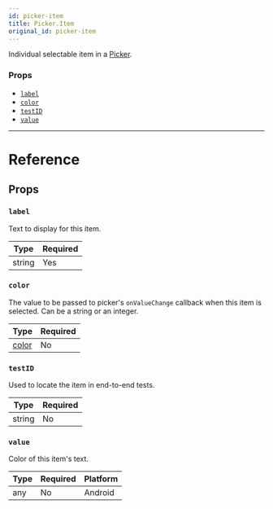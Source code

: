```yaml
---
id: picker-item
title: Picker.Item
original_id: picker-item
---
```


Individual selectable item in a [Picker](picker.md).

### Props

- [`label`](picker-item.md#label)
- [`color`](picker-item.md#color)
- [`testID`](picker-item.md#testid)
- [`value`](picker-item.md#value)

---

# Reference

## Props

### `label`

Text to display for this item.

| Type   | Required |
| ------ | -------- |
| string | Yes      |

### `color`

The value to be passed to picker's `onValueChange` callback when this item is selected. Can be a string or an integer.

| Type               | Required |
| ------------------ | -------- |
| [color](colors.md) | No       |

### `testID`

Used to locate the item in end-to-end tests.

| Type   | Required |
| ------ | -------- |
| string | No       |

### `value`

Color of this item's text.

| Type | Required | Platform |
| ---- | -------- | -------- |
| any  | No       | Android  |
